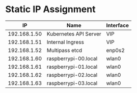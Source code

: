 # Static IP Assignment

| IP           | Name                  | Interface |
|--------------|-----------------------|-----------|
| 192.168.1.50 | Kubernetes API Server | VIP       |
| 192.168.1.51 | Internal Ingress      | VIP       |
| 192.168.1.52 | Multipass etcd        | enp0s2    |
| 192.168.1.60 | raspberrypi-00.local  | wlan0     |
| 192.168.1.61 | raspberrypi-01.local  | wlan0     |
| 192.168.1.62 | raspberrypi-02.local  | wlan0     |
| 192.168.1.63 | raspberrypi-03.local  | wlan0     |
